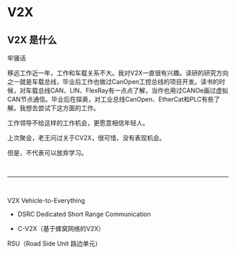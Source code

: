 V2X
=====

V2X 是什么
-----
牢骚话<br>

移远工作近一年，工作和车载关系不大。我对V2X一直很有兴趣。读研的研究方向之一就是车载总线，毕业后工作也做过CanOpen工控总线的项目开发。读书的时候，对车载总线CAN、LIN、FlexRay有一点点了解，当作也用过CANOe画过虚拟CAN节点通信。毕业后在探奥，对工业总线CanOpen、EtherCat和PLC有些了解。我想去尝试下这方面的工作。

工作领导不给这样的工作机会，更愿意相信年轻人。

上次聚会，老王问过关于CV2X，很可惜，没有表现机会。

但是，不代表可以放弃学习。


<br>

---------------------------------------------------------------------------------------------------------

<br>


V2X  Vehicle-to-Everything

- DSRC Dedicated Short Range Communication

- C-V2X（基于蜂窝网络的V2X）


RSU（Road Side Unit 路边单元）


